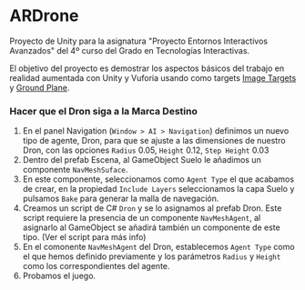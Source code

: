 # ARDrone

Proyecto de Unity para la asignatura "Proyecto Entornos Interactivos Avanzados" del 4º curso del Grado en Tecnologías Interactivas.

El objetivo del proyecto es demostrar los aspectos básicos del trabajo en realidad aumentada con Unity y Vuforia usando como targets [Image Targets](https://developer.vuforia.com/library/objects/image-targets) y [Ground Plane](https://developer.vuforia.com/library/environments/ground-plane).


### Hacer que el Dron siga a la Marca Destino


1. En el panel Navigation (`Window > AI > Navigation`) definimos un nuevo tipo de agente, Dron, para que se ajuste a las dimensiones de nuestro Dron, con las opciones `Radius` 0.05, `Height` 0.12, `Step Height` 0.03
2. Dentro del prefab Escena, al GameObject Suelo le añadimos un componente `NavMeshSuface`.
3. En este componente, seleccionamos como `Agent Type` el que acabamos de crear, en la propiedad `Include Layers` seleccionamos la capa Suelo y pulsamos `Bake` para generar la malla de navegación.
4. Creamos un script de C# `Dron` y se lo asignamos al prefab Dron. Este script requiere la presencia de un componente `NavMeshAgent`, al asignarlo al GameObject se añadirá también un componente de este tipo. (Ver el script para más info)
5. En el comonente `NavMeshAgent` del Dron, establecemos `Agent Type` como el que hemos definido previamente y los parámetros `Radius` y `Height` como los correspondientes del agente.
6. Probamos el juego.